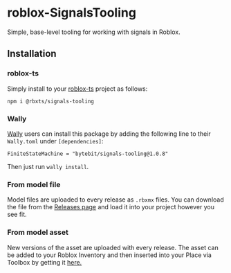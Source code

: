 # roblox-SignalsTooling
Simple, base-level tooling for working with signals in Roblox.

## Installation
### roblox-ts
Simply install to your [roblox-ts](https://roblox-ts.com/) project as follows:
```
npm i @rbxts/signals-tooling
```

### Wally
[Wally](https://github.com/UpliftGames/wally/) users can install this package by adding the following line to their `Wally.toml` under `[dependencies]`:
```
FiniteStateMachine = "bytebit/signals-tooling@1.0.8"
```

Then just run `wally install`.

### From model file
Model files are uploaded to every release as `.rbxmx` files. You can download the file from the [Releases page](https://github.com/Bytebit-Org/roblox-SignalsTooling/releases) and load it into your project however you see fit.

### From model asset
New versions of the asset are uploaded with every release. The asset can be added to your Roblox Inventory and then inserted into your Place via Toolbox by getting it [here.](https://www.roblox.com/library/7876489428/Signals-Tooling-Package)
